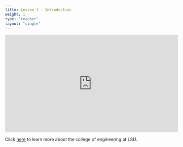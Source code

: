 ```yaml
---
title: Lesson 1 - Introduction 
weight: 1
type: "teacher" 
layout: "single"
---
```

<iframe width="560" height="315" src="https://www.youtube.com/embed/Ww9hDlwjeF4" frameborder="0" allow="autoplay; encrypted-media" allowfullscreen></iframe>


Click <a href="https://drive.google.com/file/d/1u58qqBEVviPXFOitkHR3QkRn114eCZik/view?usp=sharing" target="_blank">here</a> to learn more about the college of engineering at LSU.